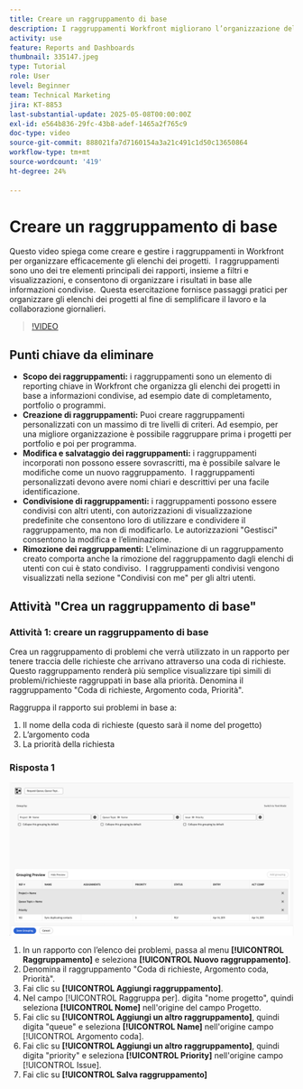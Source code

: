 ```yaml
---
title: Creare un raggruppamento di base
description: I raggruppamenti Workfront migliorano l’organizzazione del progetto consentendo agli utenti di classificare gli elenchi in base a elementi come portfolio, programmi o date di completamento, con opzioni di condivisione e gestione personalizzabili per una collaborazione efficiente.
activity: use
feature: Reports and Dashboards
thumbnail: 335147.jpeg
type: Tutorial
role: User
level: Beginner
team: Technical Marketing
jira: KT-8853
last-substantial-update: 2025-05-08T00:00:00Z
exl-id: e564b836-29fc-43b8-adef-1465a2f765c9
doc-type: video
source-git-commit: 888021fa7d7160154a3a21c491c1d50c13650864
workflow-type: tm+mt
source-wordcount: '419'
ht-degree: 24%

---
```


# Creare un raggruppamento di base

Questo video spiega come creare e gestire i raggruppamenti in Workfront per organizzare efficacemente gli elenchi dei progetti. &#x200B; I raggruppamenti sono uno dei tre elementi principali dei rapporti, insieme a filtri e visualizzazioni, e consentono di organizzare i risultati in base alle informazioni condivise. &#x200B;
Questa esercitazione fornisce passaggi pratici per organizzare gli elenchi dei progetti al fine di semplificare il lavoro e la collaborazione giornalieri. &#x200B;

>[!VIDEO](https://video.tv.adobe.com/v/335147/?quality=12&learn=on)

## Punti chiave da eliminare

* **Scopo dei raggruppamenti:** i raggruppamenti sono un elemento di reporting chiave in Workfront che organizza gli elenchi dei progetti in base a informazioni condivise, ad esempio date di completamento, portfolio o programmi. &#x200B;
* **Creazione di raggruppamenti:** Puoi creare raggruppamenti personalizzati con un massimo di tre livelli di criteri. &#x200B; Ad esempio, per una migliore organizzazione è possibile raggruppare prima i progetti per portfolio e poi per programma. &#x200B;
* **Modifica e salvataggio dei raggruppamenti:** i raggruppamenti incorporati non possono essere sovrascritti, ma è possibile salvare le modifiche come un nuovo raggruppamento. &#x200B; I raggruppamenti personalizzati devono avere nomi chiari e descrittivi per una facile identificazione. &#x200B;
* **Condivisione di raggruppamenti:** i raggruppamenti possono essere condivisi con altri utenti, con autorizzazioni di visualizzazione predefinite che consentono loro di utilizzare e condividere il raggruppamento, ma non di modificarlo. Le autorizzazioni &quot;&#x200B;Gestisci&quot; consentono la modifica e l’eliminazione. &#x200B;
* **Rimozione dei raggruppamenti:** L&#39;eliminazione di un raggruppamento creato comporta anche la rimozione del raggruppamento dagli elenchi di utenti con cui è stato condiviso. &#x200B; I raggruppamenti condivisi vengono visualizzati nella sezione &quot;Condivisi con me&quot; per gli altri utenti. &#x200B;

## Attività &quot;Crea un raggruppamento di base&quot;


### Attività 1: creare un raggruppamento di base

Crea un raggruppamento di problemi che verrà utilizzato in un rapporto per tenere traccia delle richieste che arrivano attraverso una coda di richieste. Questo raggruppamento renderà più semplice visualizzare tipi simili di problemi/richieste raggruppati in base alla priorità. Denomina il raggruppamento &quot;Coda di richieste, Argomento coda, Priorità&quot;.

Raggruppa il rapporto sui problemi in base a:

1. Il nome della coda di richieste (questo sarà il nome del progetto)
1. L’argomento coda
1. La priorità della richiesta

### Risposta 1

![Immagine dello schermo per creare un nuovo raggruppamento](assets/grouping-exercise.png)

1. In un rapporto con l’elenco dei problemi, passa al menu **[!UICONTROL Raggruppamento]** e seleziona **[!UICONTROL Nuovo raggruppamento]**.
1. Denomina il raggruppamento &quot;Coda di richieste, Argomento coda, Priorità&quot;.
1. Fai clic su **[!UICONTROL Aggiungi raggruppamento]**.
1. Nel campo [!UICONTROL Raggruppa per]. digita &quot;nome progetto&quot;, quindi seleziona **[!UICONTROL Nome]** nell&#39;origine del campo Progetto.
1. Fai clic su **[!UICONTROL Aggiungi un altro raggruppamento]**, quindi digita &quot;queue&quot; e seleziona **[!UICONTROL Name]** nell&#39;origine campo [!UICONTROL Argomento coda].
1. Fai clic su **[!UICONTROL Aggiungi un altro raggruppamento]**, quindi digita &quot;priority&quot; e seleziona **[!UICONTROL Priority]** nell&#39;origine campo [!UICONTROL Issue].
1. Fai clic su **[!UICONTROL Salva raggruppamento]**
